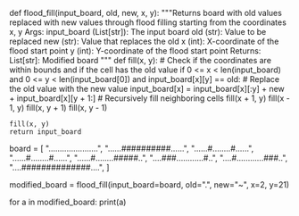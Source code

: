 def flood_fill(input_board, old, new, x, y):
    """Returns board with old values replaced with new values
    through flood filling starting from the coordinates x, y
    Args:
        input_board (List[str]): The input board
        old (str): Value to be replaced
        new (str): Value that replaces the old
        x (int): X-coordinate of the flood start point
        y (int): Y-coordinate of the flood start point
    Returns:
        List[str]: Modified board
    """
    def fill(x, y):
        # Check if the coordinates are within bounds and if the cell has the old value
        if 0 <= x < len(input_board) and 0 <= y < len(input_board[0]) and input_board[x][y] == old:
            # Replace the old value with the new value
            input_board[x] = input_board[x][:y] + new + input_board[x][y + 1:]
            # Recursively fill neighboring cells
            fill(x + 1, y)
            fill(x - 1, y)
            fill(x, y + 1)
            fill(x, y - 1)

    fill(x, y)
    return input_board

board = [
    "......................",
    "......##########......",
    "......#........#......",
    "......#........#......",
    "......#........#####..",
    "....###............#..",
    "....#............###..",
    "....##############....",
]


modified_board = flood_fill(input_board=board, old=".", new="~", x=2, y=21)

for a in modified_board:
    print(a)
